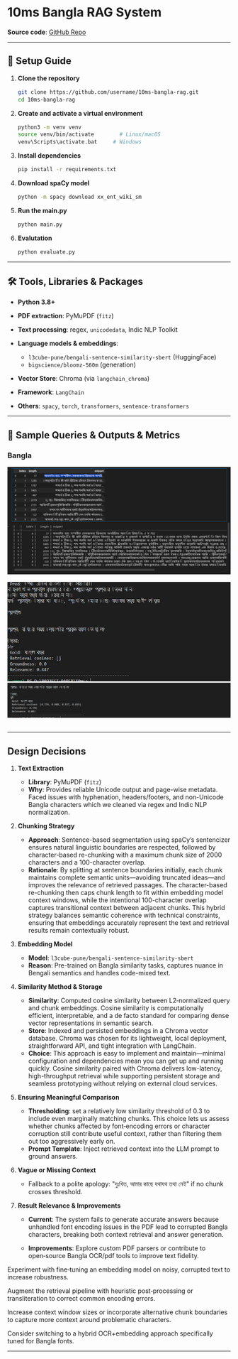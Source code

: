 # 10ms Bangla RAG System

**Source code**: [GitHub Repo](https://github.com/username/10ms-bangla-rag)

---

## 🚀 Setup Guide

1. **Clone the repository**

   ```bash
   git clone https://github.com/username/10ms-bangla-rag.git
   cd 10ms-bangla-rag
   ```

2. **Create and activate a virtual environment**

   ```bash
   python3 -m venv venv
   source venv/bin/activate        # Linux/macOS
   venv\Scripts\activate.bat     # Windows
   ```

3. **Install dependencies**

   ```bash
   pip install -r requirements.txt
   ```

4. **Download spaCy model**

   ```bash
   python -m spacy download xx_ent_wiki_sm
   ```

5. **Run the main.py**

   ```bash
   python main.py
   ```

6. **Evalutation**

   ```bash
   python evaluate.py
   ```

---

## 🛠️ Tools, Libraries & Packages

- **Python 3.8+**

- **PDF extraction**: PyMuPDF (`fitz`)

- **Text processing**: regex, `unicodedata`, Indic NLP Toolkit

- **Language models & embeddings**:

  - `l3cube-pune/bengali-sentence-similarity-sbert` (HuggingFace)
  - `bigscience/bloomz-560m` (generation)

- **Vector Store**: Chroma (via `langchain_chroma`)

- **Framework**: `LangChain`

- **Others**: `spacy`, `torch`, `transformers`, `sentence-transformers`

---

## 💬 Sample Queries & Outputs & Metrics

### Bangla

![Chunk Table](chunks.png)

![Output Example](Output.png)
![Evaluation Metrics](metrics.png)



##

---

## Design Decisions 

1. **Text Extraction**

   - **Library**: PyMuPDF (`fitz`)
   - **Why**: Provides reliable Unicode output and page-wise metadata. Faced issues with hyphenation, headers/footers, and non-Unicode Bangla characters which we cleaned via regex and Indic NLP normalization.

2. **Chunking Strategy**

   - **Approach**: Sentence-based segmentation using spaCy’s sentencizer ensures natural linguistic boundaries are respected, followed by character-based re-chunking with a maximum chunk size of 2000 characters and a 100-character overlap.
   - **Rationale**: By splitting at sentence boundaries initially, each chunk maintains complete semantic units—avoiding truncated ideas—and improves the relevance of retrieved passages. The character-based re-chunking then caps chunk length to fit within embedding model context windows, while the intentional 100-character overlap captures transitional context between adjacent chunks. This hybrid strategy balances semantic coherence with technical constraints, ensuring that embeddings accurately represent the text and retrieval results remain contextually robust.

3. **Embedding Model**

   - **Model**: `l3cube-pune/bengali-sentence-similarity-sbert`
   - **Reason**: Pre-trained on Bangla similarity tasks, captures nuance in Bengali semantics and handles code-mixed text.

4. **Similarity Method & Storage**

   - **Similarity**: Computed cosine similarity between L2‑normalized query and chunk embeddings. Cosine similarity is computationally efficient, interpretable, and a de facto standard for comparing dense vector representations in semantic search.
   - **Store**: Indexed and persisted embeddings in a Chroma vector database. Chroma was chosen for its lightweight, local deployment, straightforward API, and tight integration with LangChain.
   - **Choice**: This approach is easy to implement and maintain—minimal configuration and dependencies mean you can get up and running quickly. Cosine similarity paired with Chroma delivers low-latency, high-throughput retrieval while supporting persistent storage and seamless prototyping without relying on external cloud services.

5. **Ensuring Meaningful Comparison**

   - **Thresholding**: set a relatively low similarity threshold of 0.3 to include even marginally matching chunks. This choice lets us assess whether chunks affected by font‑encoding errors or character corruption still contribute useful context, rather than filtering them out too aggressively early on.
   - **Prompt Template**: Inject retrieved context into the LLM prompt to ground answers.

6. **Vague or Missing Context**

   - Fallback to a polite apology: "দুঃখিত, আমার কাছে যথাযথ তথ্য নেই" if no chunk crosses threshold.

7. **Result Relevance & Improvements**

   - **Current**: The system fails to generate accurate answers because unhandled font encoding issues in the PDF lead to corrupted Bangla characters, breaking both context retrieval and answer generation.


   - **Improvements**: Explore custom PDF parsers or contribute to open‑source Bangla OCR/pdf tools to improve text fidelity.

Experiment with fine‑tuning an embedding model on noisy, corrupted text to increase robustness.

Augment the retrieval pipeline with heuristic post‑processing or transliteration to correct common encoding errors.

Increase context window sizes or incorporate alternative chunk boundaries to capture more context around problematic characters.

Consider switching to a hybrid OCR+embedding approach specifically tuned for Bangla fonts.

---



